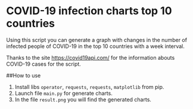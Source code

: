 # COVID-19 infection charts top 10 countries

Using this script you can generate a graph with changes in the number of infected people of COVID-19 in the top 10 countries with a week interval.

Thanks to the site https://covid19api.com/ for the information abouts COVID-19 cases for the script.

##How to use
1. Install libs `operator`, `requests`, `requests`, `matplotlib` from pip.
2. Launch file `main.py` for generate charts.
3. In the file `result.png` you will find the generated charts.
